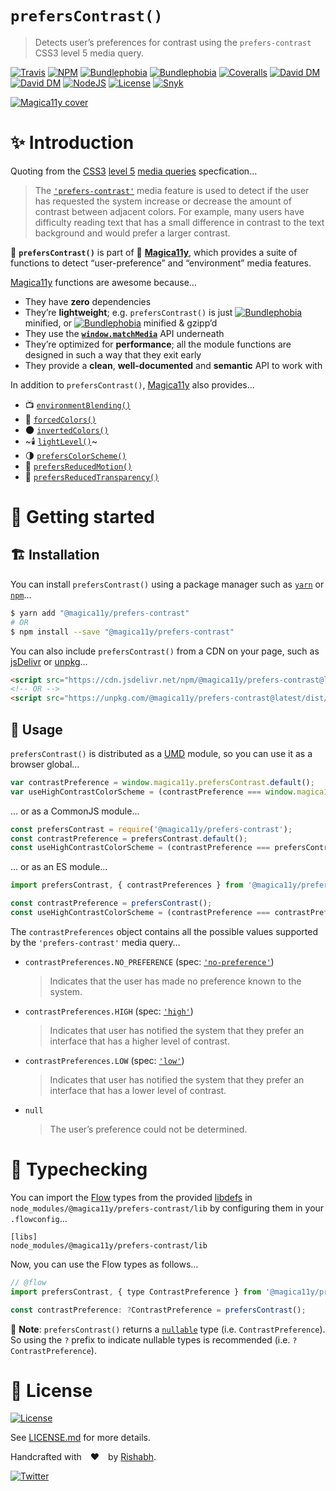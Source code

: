 `prefersContrast()`
==================
> Detects user’s preferences for contrast using the `prefers-contrast` CSS3 level 5 media query.

[![Travis](https://img.shields.io/travis/com/magica11y/prefers-contrast.svg?style=for-the-badge)](https://app.travis-ci.com/github/magica11y/prefers-contrast)
[![NPM](https://img.shields.io/npm/v/@magica11y/prefers-contrast.svg?style=for-the-badge "NPM")](https://www.npmjs.com/package/@magica11y/prefers-contrast)
[![Bundlephobia](https://img.shields.io/bundlephobia/min/@magica11y/prefers-contrast.svg?style=for-the-badge "Bundle size (minified)")](https://bundlephobia.com/result?p=@magica11y/prefers-contrast)
[![Bundlephobia](https://img.shields.io/bundlephobia/minzip/@magica11y/prefers-contrast.svg?style=for-the-badge "Bundle size (minified+gzipped)")](https://bundlephobia.com/result?p=@magica11y/prefers-contrast)
[![Coveralls](https://img.shields.io/coveralls/github/magica11y/prefers-contrast.svg?style=for-the-badge "Test coverage status")](https://coveralls.io/github/magica11y/prefers-contrast)
[![David DM](https://img.shields.io/david/magica11y/prefers-contrast.svg?style=for-the-badge "Dependencies")](https://david-dm.org/magica11y/prefers-contrast)
[![David DM](https://img.shields.io/david/dev/magica11y/prefers-contrast.svg?style=for-the-badge "Dev Dependencies")](https://david-dm.org/magica11y/prefers-contrast?type=dev)
[![NodeJS](https://img.shields.io/node/v/@magica11y/prefers-contrast.svg?style=for-the-badge "Node engine")](https://www.npmjs.com/package/@magica11y/prefers-contrast)
[![License](https://img.shields.io/github/license/magica11y/prefers-contrast.svg?style=for-the-badge "MIT license")](LICENSE.md)
[![Snyk](https://img.shields.io/snyk/vulnerabilities/github/magica11y/prefers-contrast?style=for-the-badge "Snyk vulnerabilities status")](https://snyk.io/test/github/magica11y/prefers-contrast?targetFile=package.json)

[![Magica11y cover](https://cdn.jsdelivr.net/gh/magica11y/cauldron@1.0.7/assets/Magica11y-cover.jpg "Magica11y cover")](https://magica11y.github.io)


# :sparkles: Introduction

Quoting from the [CSS3](https://developer.mozilla.org/en-US/docs/Web/CSS/CSS3) [level 5](https://www.w3.org/TR/mediaqueries-5)
[media queries](https://developer.mozilla.org/en-US/docs/Web/CSS/Media_Queries) specfication…

> The [`'prefers-contrast'`](https://drafts.csswg.org/mediaqueries-5/#prefers-contrast) media feature is used to detect if the user has requested the system increase or decrease the amount of contrast between adjacent colors. For example, many users have difficulty reading text that has a small difference in contrast to the text background and would prefer a larger contrast.

:high_brightness: **`prefersContrast()`** is part of :crystal_ball: [**Magica11y**](https://magica11y.github.io),
which provides a suite of functions to detect “user-preference” and “environment” media features.

[Magica11y](https://magica11y.github.io) functions are awesome because…
  * They have **zero** dependencies
  * They’re **lightweight**; e.g. `prefersContrast()` is just [![Bundlephobia](https://img.shields.io/bundlephobia/min/@magica11y/prefers-contrast.svg?style=flat-square&label "Bundle size (minified)")](https://bundlephobia.com/result?p=@magica11y/prefers-contrast) minified, or [![Bundlephobia](https://img.shields.io/bundlephobia/minzip/@magica11y/prefers-contrast.svg?style=flat-square&label "Bundle size (minified+gzipped)")](https://bundlephobia.com/result?p=@magica11y/prefers-contrast) minified & gzipp’d
  * They use the **[`window.matchMedia`](https://developer.mozilla.org/docs/Web/API/Window/matchMedia)** API underneath
  * They’re optimized for **performance**; all the module functions are designed in such a way that they exit early
  * They provide a **clean**, **well-documented** and **semantic** API to work with

In addition to `prefersContrast()`, [Magica11y](https://magica11y.github.io) also provides…

  * :tv: [`environmentBlending()`](https://github.com/magica11y/environment-blending)
  * :art: [`forcedColors()`](https://github.com/magica11y/forced-colors)
  * :new_moon: [`invertedColors()`](https://github.com/magica11y/inverted-colors)
  * ~:candle: [`lightLevel()`](https://github.com/magica11y/light-level)~
  * :last_quarter_moon: [`prefersColorScheme()`](https://github.com/magica11y/prefers-color-scheme)
  * :roller_coaster: [`prefersReducedMotion()`](https://github.com/magica11y/prefers-reduced-motion)
  * :gem: [`prefersReducedTransparency()`](https://github.com/magica11y/prefers-reduced-transparency)

# :rocket: Getting started

## :building_construction: Installation

You can install `prefersContrast()` using a package manager such as [`yarn`](https://yarnpkg.com/en/package/@magica11y/prefers-contrast) or [`npm`](https://www.npmjs.com/package/@magica11y/prefers-contrast)…

```sh
$ yarn add "@magica11y/prefers-contrast"
# OR
$ npm install --save "@magica11y/prefers-contrast"
```

You can also include `prefersContrast()` from a CDN on your page, such as [jsDelivr](https://www.jsdelivr.com/package/npm/@magica11y/prefers-contrast) or [unpkg](https://unpkg.com/@magica11y/prefers-contrast)…

```html
<script src="https://cdn.jsdelivr.net/npm/@magica11y/prefers-contrast@latest/dist/magica11y.prefersContrast.min.js"></script>
<!-- OR -->
<script src="https://unpkg.com/@magica11y/prefers-contrast@latest/dist/magica11y.prefersContrast.js"></script>
```

## :game_die: Usage

`prefersContrast()` is distributed as a [UMD](https://github.com/umdjs/umd) module, so you can use it as a browser global…

```js
var contrastPreference = window.magica11y.prefersContrast.default();
var useHighContrastColorScheme = (contrastPreference === window.magica11y.prefersContrast.contrastPreferences.MORE);
```

… or as a CommonJS module…

```js
const prefersContrast = require('@magica11y/prefers-contrast');
const contrastPreference = prefersContrast.default();
const useHighContrastColorScheme = (contrastPreference === prefersContrast.contrastPreferences.MORE);
```

… or as an ES module…

```js
import prefersContrast, { contrastPreferences } from '@magica11y/prefersContrast';

const contrastPreference = prefersContrast();
const useHighContrastColorScheme = (contrastPreference === contrastPreferences.MORE);
```

The `contrastPreferences` object contains all the possible values supported by the `'prefers-contrast'` media query…

* `contrastPreferences.NO_PREFERENCE` (spec: [`'no-preference'`](https://www.w3.org/TR/mediaqueries-5/#valdef-media-prefers-contrast-no-preference))
  > Indicates that the user has made no preference known to the system.
* `contrastPreferences.HIGH` (spec: [`'high'`](https://www.w3.org/TR/mediaqueries-5/#valdef-media-prefers-contrast-high))
  > Indicates that user has notified the system that they prefer an interface that has a higher level of contrast.
* `contrastPreferences.LOW` (spec: [`'low'`](https://www.w3.org/TR/mediaqueries-5/#valdef-media-prefers-contrast-low))
  > Indicates that user has notified the system that they prefer an interface that has a lower level of contrast.
* `null`
  > The user’s preference could not be determined.


# :checkered_flag: Typechecking

You can import the [Flow](https://flow.org) types from the provided [libdefs](https://flow.org/en/docs/libdefs)
in `node_modules/@magica11y/prefers-contrast/lib` by configuring them in your `.flowconfig`…

```
[libs]
node_modules/@magica11y/prefers-contrast/lib
```

Now, you can use the Flow types as follows…

```js
// @flow
import prefersContrast, { type ContrastPreference } from '@magica11y/prefers-contrast';

const contrastPreference: ?ContrastPreference = prefersContrast();
```

:tophat: **Note**: `prefersContrast()` returns a [`nullable`](https://flow.org/en/docs/types/primitives/#toc-null-and-void)
type (i.e. `ContrastPreference`). So using the `?` prefix to indicate nullable types is recommended (i.e. `?ContrastPreference`).


# :scroll: License

[![License](https://img.shields.io/github/license/magica11y/magica11y.svg?style=for-the-badge "MIT license")](LICENSE.md)

See [LICENSE.md](LICENSE.md) for more details.

Handcrafted with :heart: by [Rishabh](https://rishabh.ink).

[![Twitter](https://img.shields.io/twitter/follow/rishabh_ink.svg?style=social)](https://twitter.com/rishabh_ink)
